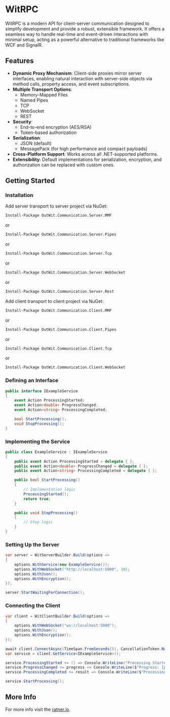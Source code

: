 # WitRPC

WitRPC is a modern API for client-server communication designed to simplify development and provide a robust, extensible framework. It offers a seamless way to handle real-time and event-driven interactions with minimal setup, acting as a powerful alternative to traditional frameworks like WCF and SignalR.

## Features

- **Dynamic Proxy Mechanism**: Client-side proxies mirror server interfaces, enabling natural interaction with server-side objects via method calls, property access, and event subscriptions.
- **Multiple Transport Options**:
  - Memory-Mapped Files
  - Named Pipes
  - TCP
  - WebSocket
  - REST
- **Security**:
  - End-to-end encryption (AES/RSA)
  - Token-based authorization
- **Serialization**:
  - JSON (default)
  - MessagePack (for high performance and compact payloads)
- **Cross-Platform Support**: Works across all .NET-supported platforms.
- **Extensibility**: Default implementations for serialization, encryption, and authorization can be replaced with custom ones.

## Getting Started

### Installation
Add server transport to server project via NuGet:
```bash
Install-Package OutWit.Communication.Server.MMF
```
or
```bash
Install-Package OutWit.Communication.Server.Pipes
```
or
```bash
Install-Package OutWit.Communication.Server.Tcp
```
or
```bash
Install-Package OutWit.Communication.Server.WebSocket
```
or
```bash
Install-Package OutWit.Communication.Server.Rest
```

Add client transport to client project via NuGet:
```bash
Install-Package OutWit.Communication.Client.MMF
```
or
```bash
Install-Package OutWit.Communication.Client.Pipes
```
or
```bash
Install-Package OutWit.Communication.Client.Tcp
```
or
```bash
Install-Package OutWit.Communication.Client.WebSocket
```

### Defining an Interface
```csharp
public interface IExampleService
{
    event Action ProcessingStarted;
    event Action<double> ProgressChanged;
    event Action<string> ProcessingCompleted;

    bool StartProcessing();
    void StopProcessing();
}
```

### Implementing the Service
```csharp
public class ExampleService : IExampleService
{
    public event Action ProcessingStarted = delegate { };
    public event Action<double> ProgressChanged = delegate { };
    public event Action<string> ProcessingCompleted = delegate { };

    public bool StartProcessing()
    {
        // Implementation logic
        ProcessingStarted();
        return true;
    }

    public void StopProcessing()
    {
        // Stop logic
    }
}
```

### Setting Up the Server
```csharp
var server = WitServerBuilder.Build(options =>
{
    options.WithService(new ExampleService());
    options.WithWebSocket("http://localhost:5000", 10);
    options.WithJson();
    options.WithEncryption();
});

server.StartWaitingForConnection();
```

### Connecting the Client
```csharp
var client = WitClientBuilder.Build(options =>
{
    options.WithWebSocket("ws://localhost:5000");
    options.WithJson();
    options.WithEncryption();
});

await client.ConnectAsync(TimeSpan.FromSeconds(5), CancellationToken.None);
var service = client.GetService<IExampleService>();

service.ProcessingStarted += () => Console.WriteLine("Processing Started");
service.ProgressChanged += progress => Console.WriteLine($"Progress: {progress}%");
service.ProcessingCompleted += result => Console.WriteLine($"Processing Completed: {result}");

service.StartProcessing();
```

## More Info
For more info visit the [ratner.io](https://ratner.io/WitRPC/).

